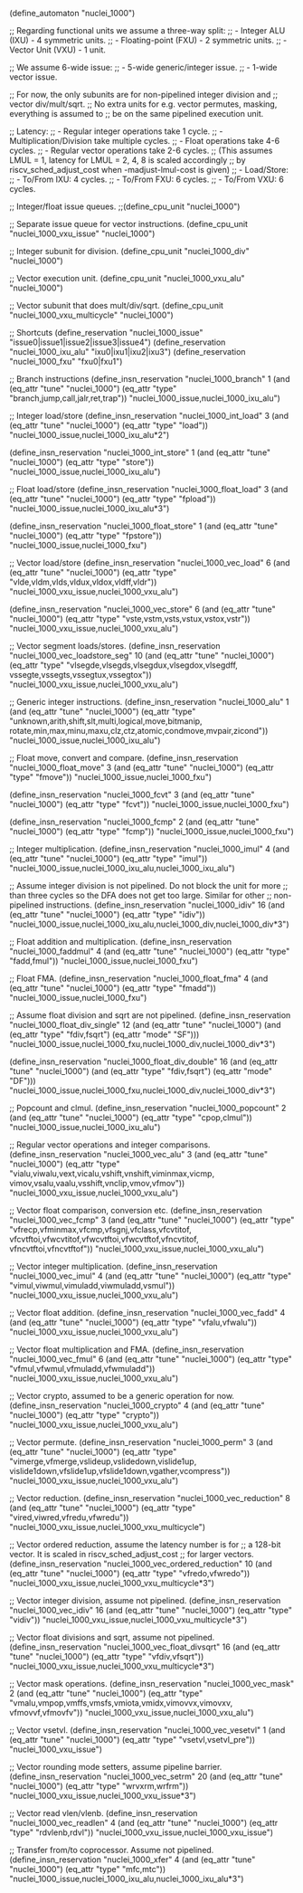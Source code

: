 (define_automaton "nuclei_1000")

;; Regarding functional units we assume a three-way split:
;; - Integer ALU (IXU) - 4 symmetric units.
;; - Floating-point (FXU) - 2 symmetric units.
;; - Vector Unit (VXU) - 1 unit.

;; We assume 6-wide issue:
;; - 5-wide generic/integer issue.
;; - 1-wide vector issue.

;; For now, the only subunits are for non-pipelined integer division and
;; vector div/mult/sqrt.
;; No extra units for e.g. vector permutes, masking, everything is assumed to
;; be on the same pipelined execution unit.

;; Latency:
;; - Regular integer operations take 1 cycle.
;; - Multiplication/Division take multiple cycles.
;; - Float operations take 4-6 cycles.
;; - Regular vector operations take 2-6 cycles.
;;   (This assumes LMUL = 1, latency for LMUL = 2, 4, 8 is scaled accordingly
;;    by riscv_sched_adjust_cost when -madjust-lmul-cost is given)
;; - Load/Store:
;;   - To/From IXU: 4 cycles.
;;   - To/From FXU: 6 cycles.
;;   - To/From VXU: 6 cycles.

;; Integer/float issue queues.
;;(define_cpu_unit "nuclei_1000")

;; Separate issue queue for vector instructions.
(define_cpu_unit "nuclei_1000_vxu_issue" "nuclei_1000")


;; Integer subunit for division.
(define_cpu_unit "nuclei_1000_div" "nuclei_1000")

;; Vector execution unit.
(define_cpu_unit "nuclei_1000_vxu_alu" "nuclei_1000")

;; Vector subunit that does mult/div/sqrt.
(define_cpu_unit "nuclei_1000_vxu_multicycle" "nuclei_1000")

;; Shortcuts
(define_reservation "nuclei_1000_issue" "issue0|issue1|issue2|issue3|issue4")
(define_reservation "nuclei_1000_ixu_alu" "ixu0|ixu1|ixu2|ixu3")
(define_reservation "nuclei_1000_fxu" "fxu0|fxu1")

;; Branch instructions
(define_insn_reservation "nuclei_1000_branch" 1
  (and (eq_attr "tune" "nuclei_1000")
       (eq_attr "type" "branch,jump,call,jalr,ret,trap"))
  "nuclei_1000_issue,nuclei_1000_ixu_alu")

;; Integer load/store
(define_insn_reservation "nuclei_1000_int_load" 3
  (and (eq_attr "tune" "nuclei_1000")
       (eq_attr "type" "load"))
  "nuclei_1000_issue,nuclei_1000_ixu_alu*2")

(define_insn_reservation "nuclei_1000_int_store" 1
  (and (eq_attr "tune" "nuclei_1000")
       (eq_attr "type" "store"))
  "nuclei_1000_issue,nuclei_1000_ixu_alu")

;; Float load/store
(define_insn_reservation "nuclei_1000_float_load" 3
  (and (eq_attr "tune" "nuclei_1000")
       (eq_attr "type" "fpload"))
  "nuclei_1000_issue,nuclei_1000_ixu_alu*3")

(define_insn_reservation "nuclei_1000_float_store" 1
  (and (eq_attr "tune" "nuclei_1000")
       (eq_attr "type" "fpstore"))
  "nuclei_1000_issue,nuclei_1000_fxu")

;; Vector load/store
(define_insn_reservation "nuclei_1000_vec_load" 6
  (and (eq_attr "tune" "nuclei_1000")
       (eq_attr "type" "vlde,vldm,vlds,vldux,vldox,vldff,vldr"))
  "nuclei_1000_vxu_issue,nuclei_1000_vxu_alu")

(define_insn_reservation "nuclei_1000_vec_store" 6
  (and (eq_attr "tune" "nuclei_1000")
       (eq_attr "type" "vste,vstm,vsts,vstux,vstox,vstr"))
  "nuclei_1000_vxu_issue,nuclei_1000_vxu_alu")

;; Vector segment loads/stores.
(define_insn_reservation "nuclei_1000_vec_loadstore_seg" 10
  (and (eq_attr "tune" "nuclei_1000")
       (eq_attr "type" "vlsegde,vlsegds,vlsegdux,vlsegdox,vlsegdff,\
			vssegte,vssegts,vssegtux,vssegtox"))
  "nuclei_1000_vxu_issue,nuclei_1000_vxu_alu")


;; Generic integer instructions.
(define_insn_reservation "nuclei_1000_alu" 1
  (and (eq_attr "tune" "nuclei_1000")
    (eq_attr "type" "unknown,arith,shift,slt,multi,logical,move,bitmanip,\
			rotate,min,max,minu,maxu,clz,ctz,atomic,condmove,mvpair,zicond"))
  "nuclei_1000_issue,nuclei_1000_ixu_alu")


;; Float move, convert and compare.
(define_insn_reservation "nuclei_1000_float_move" 3
  (and (eq_attr "tune" "nuclei_1000")
       (eq_attr "type" "fmove"))
  "nuclei_1000_issue,nuclei_1000_fxu")

(define_insn_reservation "nuclei_1000_fcvt" 3
  (and (eq_attr "tune" "nuclei_1000")
       (eq_attr "type" "fcvt"))
  "nuclei_1000_issue,nuclei_1000_fxu")

(define_insn_reservation "nuclei_1000_fcmp" 2
  (and (eq_attr "tune" "nuclei_1000")
       (eq_attr "type" "fcmp"))
  "nuclei_1000_issue,nuclei_1000_fxu")

;; Integer multiplication.
(define_insn_reservation "nuclei_1000_imul" 4
  (and (eq_attr "tune" "nuclei_1000")
       (eq_attr "type" "imul"))
  "nuclei_1000_issue,nuclei_1000_ixu_alu,nuclei_1000_ixu_alu")

;; Assume integer division is not pipelined.  Do not block the unit for more
;; than three cycles so the DFA does not get too large.  Similar for other
;; non-pipelined instructions.
(define_insn_reservation "nuclei_1000_idiv" 16
  (and (eq_attr "tune" "nuclei_1000")
       (eq_attr "type" "idiv"))
  "nuclei_1000_issue,nuclei_1000_ixu_alu,nuclei_1000_div,nuclei_1000_div*3")

;; Float addition and multiplication.
(define_insn_reservation "nuclei_1000_faddmul" 4
  (and (eq_attr "tune" "nuclei_1000")
       (eq_attr "type" "fadd,fmul"))
  "nuclei_1000_issue,nuclei_1000_fxu")

;; Float FMA.
(define_insn_reservation "nuclei_1000_float_fma" 4
  (and (eq_attr "tune" "nuclei_1000")
       (eq_attr "type" "fmadd"))
  "nuclei_1000_issue,nuclei_1000_fxu")

;; Assume float division and sqrt are not pipelined.
(define_insn_reservation "nuclei_1000_float_div_single" 12
  (and (eq_attr "tune" "nuclei_1000")
       (and (eq_attr "type" "fdiv,fsqrt")
	    (eq_attr "mode" "SF")))
  "nuclei_1000_issue,nuclei_1000_fxu,nuclei_1000_div,nuclei_1000_div*3")

(define_insn_reservation "nuclei_1000_float_div_double" 16
  (and (eq_attr "tune" "nuclei_1000")
       (and (eq_attr "type" "fdiv,fsqrt")
	    (eq_attr "mode" "DF")))
  "nuclei_1000_issue,nuclei_1000_fxu,nuclei_1000_div,nuclei_1000_div*3")

;; Popcount and clmul.
(define_insn_reservation "nuclei_1000_popcount" 2
  (and (eq_attr "tune" "nuclei_1000")
       (eq_attr "type" "cpop,clmul"))
  "nuclei_1000_issue,nuclei_1000_ixu_alu")

;; Regular vector operations and integer comparisons.
(define_insn_reservation "nuclei_1000_vec_alu" 3
  (and (eq_attr "tune" "nuclei_1000")
       (eq_attr "type" "vialu,viwalu,vext,vicalu,vshift,vnshift,viminmax,vicmp,\
		        vimov,vsalu,vaalu,vsshift,vnclip,vmov,vfmov"))
  "nuclei_1000_vxu_issue,nuclei_1000_vxu_alu")

;; Vector float comparison, conversion etc.
(define_insn_reservation "nuclei_1000_vec_fcmp" 3
  (and (eq_attr "tune" "nuclei_1000")
       (eq_attr "type" "vfrecp,vfminmax,vfcmp,vfsgnj,vfclass,vfcvtitof,\
			vfcvtftoi,vfwcvtitof,vfwcvtftoi,vfwcvtftof,vfncvtitof,\
			vfncvtftoi,vfncvtftof"))
  "nuclei_1000_vxu_issue,nuclei_1000_vxu_alu")

;; Vector integer multiplication.
(define_insn_reservation "nuclei_1000_vec_imul" 4
  (and (eq_attr "tune" "nuclei_1000")
       (eq_attr "type" "vimul,viwmul,vimuladd,viwmuladd,vsmul"))
  "nuclei_1000_vxu_issue,nuclei_1000_vxu_alu")

;; Vector float addition.
(define_insn_reservation "nuclei_1000_vec_fadd" 4
  (and (eq_attr "tune" "nuclei_1000")
       (eq_attr "type" "vfalu,vfwalu"))
  "nuclei_1000_vxu_issue,nuclei_1000_vxu_alu")

;; Vector float multiplication and FMA.
(define_insn_reservation "nuclei_1000_vec_fmul" 6
  (and (eq_attr "tune" "nuclei_1000")
       (eq_attr "type" "vfmul,vfwmul,vfmuladd,vfwmuladd"))
  "nuclei_1000_vxu_issue,nuclei_1000_vxu_alu")

;; Vector crypto, assumed to be a generic operation for now.
(define_insn_reservation "nuclei_1000_crypto" 4
  (and (eq_attr "tune" "nuclei_1000")
       (eq_attr "type" "crypto"))
  "nuclei_1000_vxu_issue,nuclei_1000_vxu_alu")

;; Vector permute.
(define_insn_reservation "nuclei_1000_perm" 3
  (and (eq_attr "tune" "nuclei_1000")
       (eq_attr "type" "vimerge,vfmerge,vslideup,vslidedown,vislide1up,\
			vislide1down,vfslide1up,vfslide1down,vgather,vcompress"))
  "nuclei_1000_vxu_issue,nuclei_1000_vxu_alu")

;; Vector reduction.
(define_insn_reservation "nuclei_1000_vec_reduction" 8
  (and (eq_attr "tune" "nuclei_1000")
       (eq_attr "type" "vired,viwred,vfredu,vfwredu"))
  "nuclei_1000_vxu_issue,nuclei_1000_vxu_multicycle")

;; Vector ordered reduction, assume the latency number is for
;; a 128-bit vector.  It is scaled in riscv_sched_adjust_cost
;; for larger vectors.
(define_insn_reservation "nuclei_1000_vec_ordered_reduction" 10
  (and (eq_attr "tune" "nuclei_1000")
       (eq_attr "type" "vfredo,vfwredo"))
  "nuclei_1000_vxu_issue,nuclei_1000_vxu_multicycle*3")

;; Vector integer division, assume not pipelined.
(define_insn_reservation "nuclei_1000_vec_idiv" 16
  (and (eq_attr "tune" "nuclei_1000")
       (eq_attr "type" "vidiv"))
  "nuclei_1000_vxu_issue,nuclei_1000_vxu_multicycle*3")

;; Vector float divisions and sqrt, assume not pipelined.
(define_insn_reservation "nuclei_1000_vec_float_divsqrt" 16
  (and (eq_attr "tune" "nuclei_1000")
       (eq_attr "type" "vfdiv,vfsqrt"))
  "nuclei_1000_vxu_issue,nuclei_1000_vxu_multicycle*3")

;; Vector mask operations.
(define_insn_reservation "nuclei_1000_vec_mask" 2
  (and (eq_attr "tune" "nuclei_1000")
       (eq_attr "type" "vmalu,vmpop,vmffs,vmsfs,vmiota,vmidx,vimovvx,vimovxv,\
			vfmovvf,vfmovfv"))
  "nuclei_1000_vxu_issue,nuclei_1000_vxu_alu")

;; Vector vsetvl.
(define_insn_reservation "nuclei_1000_vec_vesetvl" 1
  (and (eq_attr "tune" "nuclei_1000")
       (eq_attr "type" "vsetvl,vsetvl_pre"))
  "nuclei_1000_vxu_issue")

;; Vector rounding mode setters, assume pipeline barrier.
(define_insn_reservation "nuclei_1000_vec_setrm" 20
  (and (eq_attr "tune" "nuclei_1000")
       (eq_attr "type" "wrvxrm,wrfrm"))
  "nuclei_1000_vxu_issue,nuclei_1000_vxu_issue*3")

;; Vector read vlen/vlenb.
(define_insn_reservation "nuclei_1000_vec_readlen" 4
  (and (eq_attr "tune" "nuclei_1000")
       (eq_attr "type" "rdvlenb,rdvl"))
  "nuclei_1000_vxu_issue,nuclei_1000_vxu_issue")

;; Transfer from/to coprocessor.  Assume not pipelined.
(define_insn_reservation "nuclei_1000_xfer" 4
  (and (eq_attr "tune" "nuclei_1000")
       (eq_attr "type" "mfc,mtc"))
  "nuclei_1000_issue,nuclei_1000_ixu_alu,nuclei_1000_ixu_alu*3")
